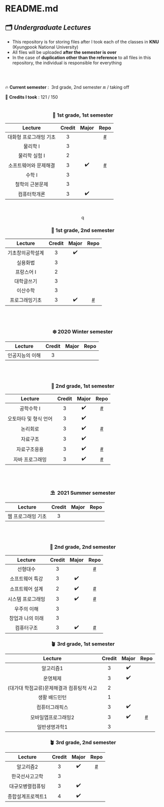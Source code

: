 # README.md

## 🗂 *Undergraduate Lectures*

- This repository is for storing files after I took each of the classes in **KNU** (Kyungpook National University)
- All files will be uploaded **after the semester is over**
- In the case of **duplication other than the reference** to all files in this repository, the individual is responsible for everything

<br>
<br>

🔥 **Current semester** :  3rd grade, 2nd semester 🔚 / taking off

👣 **Credits I took** : 121 / 150
<br>
<br>

<div align="center">

### 🌱 1st grade, 1st semester

| Lecture | Credit | Major | Repo |
|:---:|:---:|:---:|:---:|
| 대화형 프로그래밍 기초 | 3 |  | [#](https://github.com/31lie/KNU_Undergratuate_Lectures/tree/main/%EB%8C%80%ED%99%94%ED%98%95%20%ED%94%84%EB%A1%9C%EA%B7%B8%EB%9E%98%EB%B0%8D%20%EA%B8%B0%EC%B4%88) |
| 물리학 I | 3 |  |  |
| 물리학 실험 I | 2 |  |  |
| 소프트웨어와 문제해결 | 3 | ✔️ | [#](https://github.com/31lie/KNU_Undergratuate_Lectures/tree/main/%EC%86%8C%ED%94%84%ED%8A%B8%EC%9B%A8%EC%96%B4%EC%99%80%20%EB%AC%B8%EC%A0%9C%ED%95%B4%EA%B2%B0) |
| 수학 I | 3 |  |  |
| 철학의 근본문제 | 3 |  |  |
| 컴퓨터학개론 | 3 | ✔️ |  |
<br>
<br>q
  
### 🌱 1st grade, 2nd semester

| Lecture | Credit | Major | Repo |
|:---:|:---:|:---:|:---:|
| 기초창의공학설계 | 3 | ✔️ |  |
| 실용화법 | 3 |  |  |
| 프랑스어 I | 2 |  |  |
| 대학글쓰기 | 3 |  |  |
| 이산수학 | 3 |  |  |
| 프로그래밍기초 | 3 | ✔️ | [#](https://github.com/31lie/KNU_Undergratuate_Lectures/tree/main/%ED%94%84%EB%A1%9C%EA%B7%B8%EB%9E%98%EB%B0%8D%20%EA%B8%B0%EC%B4%88) |
<br>
<br>
  
### ❄️ 2020 Winter semester

| Lecture | Credit | Major | Repo |
|:---:|:---:|:---:|:---:|
| 인공지능의 이해 | 3 |  |  |
<br>
<br>
  
### 🌿 2nd grade, 1st semester

| Lecture | Credit | Major | Repo |
|:---:|:---:|:---:|:---:|
| 공학수학 I | 3 | ✔️ | [#](https://github.com/31lie/KNU_Undergratuate_Lectures/tree/main/%EA%B3%B5%ED%95%99%EC%88%98%ED%95%99) |
| 오토마타 및 형식 언어 | 3 | ✔️ |  |
| 논리회로 | 3 | ✔️ | [#](https://github.com/31lie/KNU_Undergratuate_Lectures/tree/main/%EB%85%BC%EB%A6%AC%ED%9A%8C%EB%A1%9C) |
| 자료구조 | 3 | ✔️ |  |
| 자료구조응용 | 3 | ✔️ | [#](https://github.com/31lie/KNU_Undergratuate_Lectures/tree/main/%EC%9E%90%EB%A3%8C%EA%B5%AC%EC%A1%B0%EC%9D%91%EC%9A%A9) |
| 자바 프로그래밍 | 3 | ✔️ | [#](https://github.com/31lie/KNU_Undergratuate_Lectures/tree/main/%EC%9E%90%EB%B0%94%20%ED%94%84%EB%A1%9C%EA%B7%B8%EB%9E%98%EB%B0%8D) |
<br>
<br>
  
### ⛱  2021 Summer semester

| Lecture | Credit | Major | Repo |
|:---:|:---:|:---:|:---:|
| 웹 프로그래밍 기초 | 3 |  |  |
<br>
<br>
  
### 🌿 2nd grade, 2nd semester

| Lecture | Credit | Major | Repo |
|:---:|:---:|:---:|:---:|
| 선형대수 | 3 |  | [#](https://github.com/31lie/KNU_Undergratuate_Lectures/tree/main/%EC%84%A0%ED%98%95%EB%8C%80%EC%88%98) |
| 소프트웨어 특강 | 3 | ✔️ |  |
| 소프트웨어 설계 | 2 | ✔️ | [#](https://github.com/31lie/KNU_Undergratuate_Lectures/tree/main/%EC%86%8C%ED%94%84%ED%8A%B8%EC%9B%A8%EC%96%B4%20%EC%84%A4%EA%B3%84) |
| 시스템 프로그래밍 | 3 | ✔️ | [#](https://github.com/31lie/KNU_Undergratuate_Lectures/tree/main/%EC%8B%9C%EC%8A%A4%ED%85%9C%20%ED%94%84%EB%A1%9C%EA%B7%B8%EB%9E%98%EB%B0%8D) |
| 우주의 이해 | 3 |  |  |
| 창업과 나의 미래 | 3 |  |  |
| 컴퓨터구조 | 3 | ✔️ | [#](https://github.com/31lie/KNU_Undergratuate_Lectures/tree/main/%EC%BB%B4%ED%93%A8%ED%84%B0%20%EA%B5%AC%EC%A1%B0) |


### 🪴 3rd grade, 1st semester

| Lecture | Credit | Major | Repo |
|:---:|:---:|:---:|:---:|
| 알고리즘1 | 3 | ✔️ |  |
| 운영체제 | 3 | ✔️ |  |
| (대가대 학점교류)문제해결과 컴퓨팅적 사고 | 2 |  |  |
| 생활 배드민턴 | 1 |  |  |
| 컴퓨터그래픽스 | 3 | ✔️ |  |
| 모바일앱프로그래밍2 | 3 | ✔️ | [#](https://github.com/31lie/KNU_Undergratuate_Lectures/tree/main/%EB%AA%A8%EB%B0%94%EC%9D%BC%EC%95%B1%ED%94%84%EB%A1%9C%EA%B7%B8%EB%9E%98%EB%B0%8D2/MobileAppProgramming2-TeamProject) |
| 일반생명과학1 | 3 |  |   |


### 🪴 3rd grade, 2nd semester

| Lecture | Credit | Major | Repo |
|:---:|:---:|:---:|:---:|
| 알고리즘2 | 3 | ✔️ | [#](https://github.com/hiheidy/KNU_undergraduate_lectures/tree/main/%EC%95%8C%EA%B3%A0%EB%A6%AC%EC%A6%982) |
| 한국선사고고학 | 3 |  |  |
| 대규모병렬컴퓨팅 | 3 | ✔️ |  |
| 종합설계프로젝트1 | 4 | ✔️ |  |

</div>